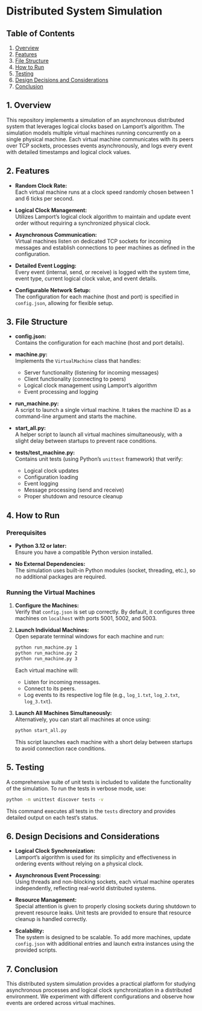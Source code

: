 # Distributed System Simulation

## Table of Contents
1. [Overview](#overview)
2. [Features](#features)
3. [File Structure](#file-structure)
4. [How to Run](#how-to-run)
5. [Testing](#testing)
6. [Design Decisions and Considerations](#design-decisions-and-considerations)
7. [Conclusion](#conclusion)

## 1. Overview

This repository implements a simulation of an asynchronous distributed system that leverages logical clocks based on Lamport’s algorithm. The simulation models multiple virtual machines running concurrently on a single physical machine. Each virtual machine communicates with its peers over TCP sockets, processes events asynchronously, and logs every event with detailed timestamps and logical clock values.

## 2. Features

- **Random Clock Rate:**  
  Each virtual machine runs at a clock speed randomly chosen between 1 and 6 ticks per second.

- **Logical Clock Management:**  
  Utilizes Lamport’s logical clock algorithm to maintain and update event order without requiring a synchronized physical clock.

- **Asynchronous Communication:**  
  Virtual machines listen on dedicated TCP sockets for incoming messages and establish connections to peer machines as defined in the configuration.

- **Detailed Event Logging:**  
  Every event (internal, send, or receive) is logged with the system time, event type, current logical clock value, and event details.

- **Configurable Network Setup:**  
  The configuration for each machine (host and port) is specified in `config.json`, allowing for flexible setup.

## 3. File Structure

- **config.json:**  
  Contains the configuration for each machine (host and port details).

- **machine.py:**  
  Implements the `VirtualMachine` class that handles:
  - Server functionality (listening for incoming messages)
  - Client functionality (connecting to peers)
  - Logical clock management using Lamport’s algorithm
  - Event processing and logging

- **run_machine.py:**  
  A script to launch a single virtual machine. It takes the machine ID as a command-line argument and starts the machine.

- **start_all.py:**  
  A helper script to launch all virtual machines simultaneously, with a slight delay between startups to prevent race conditions.

- **tests/test_machine.py:**  
  Contains unit tests (using Python’s `unittest` framework) that verify:
  - Logical clock updates
  - Configuration loading
  - Event logging
  - Message processing (send and receive)
  - Proper shutdown and resource cleanup

## 4. How to Run

### Prerequisites

- **Python 3.12 or later:**  
  Ensure you have a compatible Python version installed.

- **No External Dependencies:**  
  The simulation uses built-in Python modules (socket, threading, etc.), so no additional packages are required.

### Running the Virtual Machines

1. **Configure the Machines:**  
   Verify that `config.json` is set up correctly. By default, it configures three machines on `localhost` with ports 5001, 5002, and 5003.

2. **Launch Individual Machines:**  
   Open separate terminal windows for each machine and run:
   ```bash
   python run_machine.py 1
   python run_machine.py 2
   python run_machine.py 3
   ```
   Each virtual machine will:
   - Listen for incoming messages.
   - Connect to its peers.
   - Log events to its respective log file (e.g., `log_1.txt`, `log_2.txt`, `log_3.txt`).

3. **Launch All Machines Simultaneously:**  
   Alternatively, you can start all machines at once using:
   ```bash
   python start_all.py
   ```
   This script launches each machine with a short delay between startups to avoid connection race conditions.

## 5. Testing

A comprehensive suite of unit tests is included to validate the functionality of the simulation. To run the tests in verbose mode, use:

```bash
python -m unittest discover tests -v
```

This command executes all tests in the `tests` directory and provides detailed output on each test’s status.

## 6. Design Decisions and Considerations

- **Logical Clock Synchronization:**  
  Lamport’s algorithm is used for its simplicity and effectiveness in ordering events without relying on a physical clock.

- **Asynchronous Event Processing:**  
  Using threads and non-blocking sockets, each virtual machine operates independently, reflecting real-world distributed systems.

- **Resource Management:**  
  Special attention is given to properly closing sockets during shutdown to prevent resource leaks. Unit tests are provided to ensure that resource cleanup is handled correctly.

- **Scalability:**  
  The system is designed to be scalable. To add more machines, update `config.json` with additional entries and launch extra instances using the provided scripts.

## 7. Conclusion

This distributed system simulation provides a practical platform for studying asynchronous processes and logical clock synchronization in a distributed environment. We experiment with different configurations and observe how events are ordered across virtual machines.
